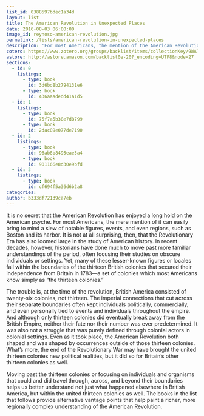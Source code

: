 ```yaml
---
list_id: 0388597bdec1a34d
layout: list
title: The American Revolution in Unexpected Places
date: 2016-08-03 06:00:00
image_id: reynoso-american-revolution.jpg
permalink: /lists/american-revolution-in-unexpected-places
description: 'For most Americans, the mention of the American Revolution can easily bring to mind a slew of notable figures, events, and even regions, such as Boston and its harbor. In recent decades, historians have done much to move past more familiar understandings of the period, often focusing their studies on obscure individuals or settings, but many of these lesser-known subjects still fall within the boundaries of the thirteen British colonies that secured their independence in 1783. The books in the list move beyond the “thirteen colonies” to provide alternative vantage points that help paint a richer, more regionally complex understanding of the American Revolution.'
zotero: https://www.zotero.org/groups/backlist/items/collectionKey/9WATBAXK
astore: http://astore.amazon.com/backlist0e-20?_encoding=UTF8&node=27
sections:
  - id: 0
    listings:
      - type: book
        id: 3d6bd8b2794131e6
      - type: book
        id: 436aaadedd41a1d5
  - id: 1
    listings:
      - type: book
        id: 75f7a5b38e7d8799
      - type: book
        id: 2dac89e077de7190
  - id: 2
    listings:
      - type: book
        id: 96ab8b8495eae5a4
      - type: book
        id: 901166e8d30e9bfd
  - id: 3
    listings:
      - type: book
        id: cf694f5a36d6b2a8
categories:
author: b333df72139ca7eb
---
```

It is no secret that the American Revolution has enjoyed a long hold on the American psyche. For most Americans, the mere mention of it can easily bring to mind a slew of notable figures, events, and even regions, such as Boston and its harbor. It is not at all surprising, then, that the Revolutionary Era has also loomed large in the study of American history. In recent decades, however, historians have done much to move past more familiar understandings of the period, often focusing their studies on obscure individuals or settings. Yet, many of these lesser-known figures or locales fall within the boundaries of the thirteen British colonies that secured their independence from Britain in 1783—a set of colonies which most Americans know simply as “the thirteen colonies.”

The trouble is, at the time of the revolution, British America consisted of twenty-six colonies, not thirteen. The imperial connections that cut across their separate boundaries often kept individuals politically, commercially, and even personally tied to events and individuals throughout the empire. And although only thirteen colonies did eventually break away from the British Empire, neither their fate nor their number was ever predetermined. It was also not a struggle that was purely defined through colonial actors in colonial settings. Even as it took place, the American Revolution both shaped and was shaped by occurrences outside of those thirteen colonies. What’s more, the end of the Revolutionary War may have brought the united thirteen colonies new political realities, but it did so for Britain’s other thirteen colonies as well.

Moving past the thirteen colonies or focusing on individuals and organisms that could and did travel through, across, and beyond their boundaries helps us better understand not just what happened elsewhere in British America, but within the united thirteen colonies as well. The books in the list that follows provide alternative vantage points that help paint a richer, more regionally complex understanding of the American Revolution.
